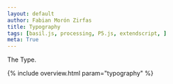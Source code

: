 ```yaml
---  
layout: default
author: Fabian Morón Zirfas
title: Typography
tags: [basil.js, processing, P5.js, extendscript, ]
meta: True
---  
```


The Type.

{% include overview.html param="typography" %}